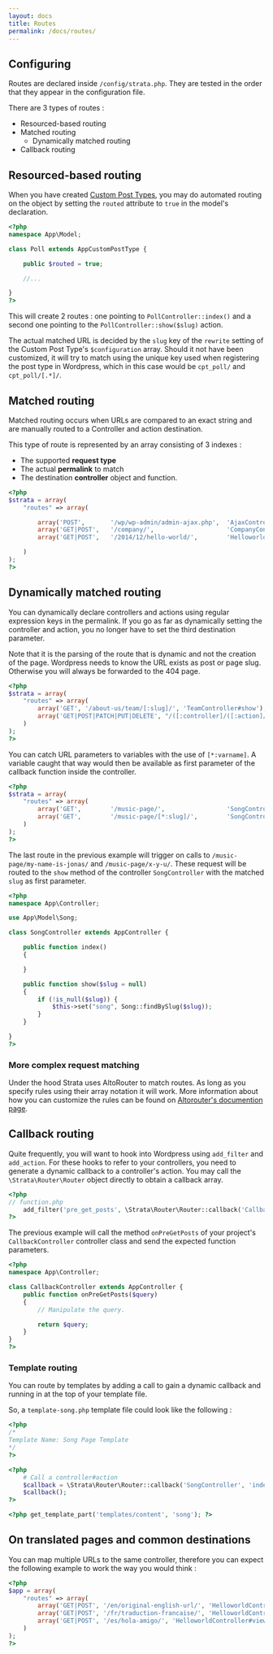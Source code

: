 ```yaml
---
layout: docs
title: Routes
permalink: /docs/routes/
---
```


## Configuring

Routes are declared inside `/config/strata.php`. They are tested in the order that they appear in the configuration file.

There are 3 types of routes :

* Resourced-based routing
* Matched routing
    * Dynamically matched routing
* Callback routing

## Resourced-based routing

When you have created [Custom Post Types](/docs/models/customposttypes/), you may do automated routing on the object by setting the `routed` attribute to `true` in the model's declaration.

~~~ php
<?php
namespace App\Model;

class Poll extends AppCustomPostType {

    public $routed = true;

    //...

}
?>
~~~

This will create 2 routes : one pointing to `PollController::index()` and a second one pointing to the `PollController::show($slug)` action.

The actual matched URL is decided by the `slug` key of the `rewrite` setting of the Custom Post Type's `$configuration` array. Should it not have been customized, it will try to match using the unique key used when registering the post type in Wordpress, which in this case would be `cpt_poll/` and `cpt_poll/[.*]/`.

## Matched routing

Matched routing occurs when URLs are compared to an exact string and are manually routed to a Controller and action destination.

This type of route is represented by an array consisting of 3 indexes :

* The supported __request type__
* The actual __permalink__ to match
* The destination __controller__ object and function.

~~~ php
<?php
$strata = array(
    "routes" => array(

        array('POST',       '/wp/wp-admin/admin-ajax.php',  'AjaxController'),
        array('GET|POST',   '/company/',                    'CompanyController#index'),
        array('GET|POST',   '/2014/12/hello-world/',        'HelloworldController#show'),

    )
);
?>
~~~

## Dynamically matched routing

You can dynamically declare controllers and actions using regular expression keys in the permalink. If you go as far as dynamically setting the controller and action, you no longer have to set the third destination parameter.

Note that it is the parsing of the route that is dynamic and not the creation of the page. Wordpress needs to know the URL exists as post or page slug. Otherwise you will always be forwarded to the 404 page.

~~~ php
<?php
$strata = array(
    "routes" => array(
        array('GET', '/about-us/team/[:slug]/', 'TeamController#show'),
        array('GET|POST|PATCH|PUT|DELETE', "/([:controller]/([:action]/([:params]/)?)?)?"),
    )
);
?>
~~~

You can catch URL parameters to variables with the use of `[*:varname]`. A variable caught that way would then be available as first parameter of the callback function inside the controller.

~~~ php
<?php
$strata = array(
    "routes" => array(
        array('GET',        '/music-page/',                 'SongController#index'),
        array('GET',        '/music-page/[*:slug]/',        'SongController#show'),
    )
);
?>
~~~

The last route in the previous example will trigger on calls to `/music-page/my-name-is-jonas/` and `/music-page/x-y-u/`. These request will be routed to the `show` method of the controller `SongController` with the matched `slug` as first parameter.

~~~ php
<?php
namespace App\Controller;

use App\Model\Song;

class SongController extends AppController {

    public function index()
    {

    }

    public function show($slug = null)
    {
        if (!is_null($slug)) {
            $this->set("song", Song::findBySlug($slug));
        }
    }

}
?>
~~~


### More complex request matching

Under the hood Strata uses AltoRouter to match routes. As long as you specify rules using their array notation it will work. More information about how you can customize the rules can be found on [Altorouter's documention page](https://github.com/dannyvankooten/AltoRouter).

<!--
## Creating a new route

To generate a route, you should use the automated generator provided by Strata. It will ensure it will be correctly defined.

Using the command line, run the `generate` command from your project's base directory. In this example, we will generate a route to `SongController`'s `view()` function.

~~~ sh
$ ./strata generate route 'GET' '/music-page/[*:slug]/' 'SongController#view'
~~~

-->

## Callback routing

Quite frequently, you will want to hook into Wordpress using `add_filter` and `add_action`. For these hooks to refer to your controllers, you need to generate a dynamic callback to a controller's action. You may call the `\Strata\Router\Router` object directly to obtain a callback array.

~~~ php
<?php
// function.php
    add_filter('pre_get_posts', \Strata\Router\Router::callback('CallbackController', 'onPreGetPosts'));
?>
~~~

The previous example will call the method `onPreGetPosts` of your project's `CallbackController` controller class and send the expected function parameters.

~~~ php
<?php
namespace App\Controller;

class CallbackController extends AppController {
    public function onPreGetPosts($query)
    {
        // Manipulate the query.

        return $query;
    }
}
?>
~~~

### Template routing

You can route by templates by adding a call to gain a dynamic callback and running in at the top of your template file.

So, a `template-song.php` template file could look like the following :

~~~ php
<?php
/*
Template Name: Song Page Template
*/
?>

<?php
    # Call a controller#action
    $callback = \Strata\Router\Router::callback('SongController', 'index');
    $callback();
?>

<?php get_template_part('templates/content', 'song'); ?>
~~~


## On translated pages and common destinations

You can map multiple URLs to the same controller, therefore you can expect the following example to work the way you would think :

~~~ php
<?php
$app = array(
    "routes" => array(
        array('GET|POST', '/en/original-english-url/', 'HelloworldController#view')
        array('GET|POST', '/fr/traduction-francaise/', 'HelloworldController#view')
        array('GET|POST', '/es/hola-amigo/', 'HelloworldController#view')
    )
);
?>
~~~
